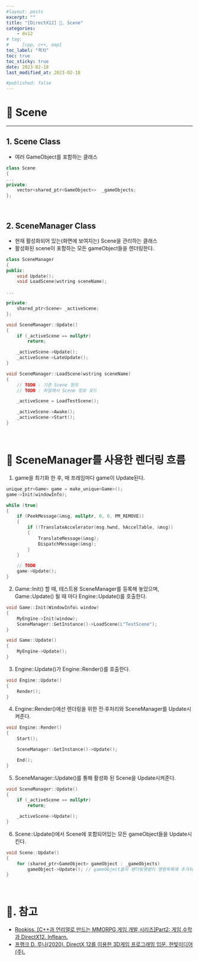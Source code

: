 ```yaml
---
#layout: posts
excerpt: ""
title: "[DirectX12] 📂. Scene"
categories:
    - dx12
# tag:
#     [cpp, c++, oop]
toc_label: "목차"
toc: true
toc_sticky: true
date: 2023-02-18
last_modified_at: 2023-02-18

#published: false
---
```


# 🔷 Scene

---

## 1. Scene Class
- 여러 GameObject를 포함하는 클래스  

```cpp
class Scene
{
...
private:
	vector<shared_ptr<GameObject>>	_gameObjects;
};
```

<br>

## 2. SceneManager Class
- 현재 활성화되어 있는(화면에 보여지는) Scene을 관리하는 클래스  
- 활성화된 scene이 포함하는 모든 gameObject들을 렌더링한다.

```cpp
class SceneManager
{
public:
	void Update();
	void LoadScene(wstring sceneName);

...

private:
	shared_ptr<Scene> _activeScene;
};
```

```cpp
void SceneManager::Update()
{
	if (_activeScene == nullptr)
		return;

	_activeScene->Update();
	_activeScene->LateUpdate();
}

void SceneManager::LoadScene(wstring sceneName)
{
	// TODO : 기존 Scene 정리
	// TODO : 파일에서 Scene 정보 로드

	_activeScene = LoadTestScene();

	_activeScene->Awake();
	_activeScene->Start();
}
```

<br>

# 🔷 SceneManager를 사용한 렌더링 흐름

1) game을 최기화 한 후, 매 프레임마다 game이 Update된다.

```cpp
unique_ptr<Game> game = make_unique<Game>();
game->Init(windowInfo);

while (true)
{
    if (PeekMessage(&msg, nullptr, 0, 0, PM_REMOVE))
    {
        if (!TranslateAccelerator(msg.hwnd, hAccelTable, &msg))
        {
            TranslateMessage(&msg);
            DispatchMessage(&msg);
        }
    }

    // TODO
    game->Update();
}
```

2) Game::Init() 할 때, 테스트용 SceneManager를 등록해 놓았으며, Game::Update() 될 때 마다 Engine::Update()를 호출한다.

```cpp
void Game::Init(WindowInfo& window)
{
	MyEngine->Init(window);
	SceneManager::GetInstance()->LoadScene(L"TestScene");	
}

void Game::Update()
{
	MyEngine->Update();
}
```

3) Engine::Update()가 Engine::Render()를 호출한다.

```cpp
void Engine::Update()
{
	Render();
}
```

4) Engine::Render()에선 렌더링을 위한 전·후처리와 SceneManager를 Update시켜준다.

```cpp
void Engine::Render()
{
	Start();

	SceneManager::GetInstance()->Update();

	End();
}
```

5) SceneManager::Update()를 통해 활성화 된 Scene을 Update시켜준다.

```cpp
void SceneManager::Update()
{
	if (_activeScene == nullptr)
		return;

	_activeScene->Update();
}
```

6) Scene::Update()에서 Scene에 포함되어있는 모든 gameObject들을 Update시킨다.

```cpp
void Scene::Update()
{
	for (shared_ptr<GameObject> gameObject : _gameObjects)
		gameObject->Update(); // gameObject들의 렌더링명령이 명령목록에 추가되어 그려진다.
}
```

<br>

# 📑. 참고
* [Rookiss. [C++과 언리얼로 만드는 MMORPG 게임 개발 시리즈]Part2: 게임 수학과 DirectX12. Inflearn.](https://www.inflearn.com/course/%EC%96%B8%EB%A6%AC%EC%96%BC-3d-mmorpg-2/dashboard)
* [프랭크 D. 루나(2020). DirectX 12를 이용한 3D게임 프로그래밍 입문. 한빛미디어(주).](https://www.hanbit.co.kr/store/books/look.php?p_code=B5088646371)